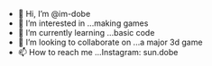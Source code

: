 - 👋 Hi, I’m @im-dobe
- 👀 I’m interested in ...making games
- 🌱 I’m currently learning ...basic code
- 💞️ I’m looking to collaborate on ...a major 3d game
- 📫 How to reach me ...Instagram: sun.dobe
